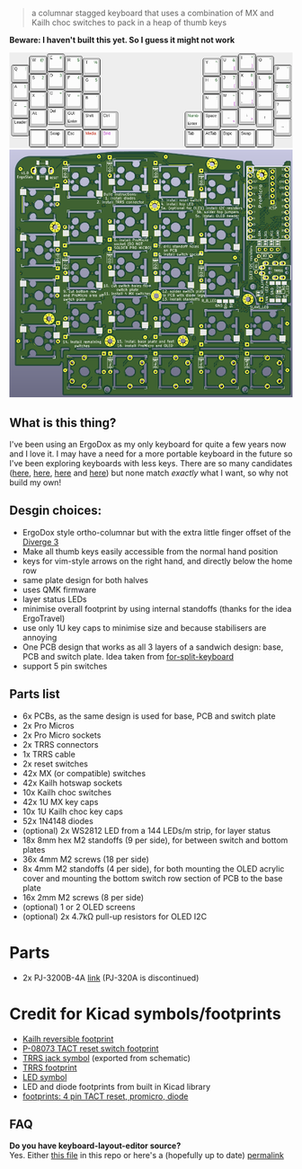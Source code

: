 > a columnar stagged keyboard that uses a combination of MX and Kailh choc
> switches to pack in a heap of thumb keys

**Beware: I haven't built this yet. So I guess it might not work**

![keyboard layout](./layout.png)
![PCB](./render-pcb.png)

## What is this thing?
I've been using an ErgoDox as my only keyboard for quite a few years now and I
love it. I may have a need for a more portable keyboard in the future so I've
been exploring keyboards with less keys. There are so many candidates
([here](https://docs.google.com/spreadsheets/d/19-rTWbp8SCKdZFByPZu3RT8NSF8vVddDe8WL6R6b1qQ/edit?usp=sharing),
[here](https://keebfol.io/), [here](https://golem.hu/boards/) and
[here](https://github.com/diimdeep/awesome-split-keyboards)) but none match
*exactly* what I want, so why not build my own!

## Desgin choices:
  - ErgoDox style ortho-columnar but with the extra little finger offset of the
      [Diverge 3](https://unikeyboard.io/product/diverge-3/)
  - Make all thumb keys easily accessible from the normal hand position
  - keys for vim-style arrows on the right hand, and directly below the home row
  - same plate design for both halves
  - uses QMK firmware
  - layer status LEDs
  - minimise overall footprint by using internal standoffs (thanks for the idea
      ErgoTravel)
  - use only 1U key caps to minimise size and because stabilisers are annoying
  - One PCB design that works as all 3 layers of a sandwich design: base, PCB and
    switch plate. Idea taken from [for-split-keyboard](https://github.com/peej/for-split-keyboard)
  - support 5 pin switches

## Parts list
  - 6x PCBs, as the same design is used for base, PCB and switch plate
  - 2x Pro Micros
  - 2x Pro Micro sockets
  - 2x TRRS connectors
  - 1x TRRS cable
  - 2x reset switches
  - 42x MX (or compatible) switches
  - 42x Kailh hotswap sockets
  - 10x Kailh choc switches
  - 42x 1U MX key caps
  - 10x 1U Kailh choc key caps
  - 52x 1N4148 diodes
  - (optional) 2x WS2812 LED from a 144 LEDs/m strip, for layer status
  - 18x 8mm hex M2 standoffs (9 per side), for between switch and bottom plates
  - 36x 4mm M2 screws (18 per side)
  - 8x 4mm M2 standoffs (4 per side), for both mounting the OLED acrylic cover
      and mounting the bottom switch row section of PCB to the base plate
  - 16x 2mm M2 screws (8 per side)
  - (optional) 1 or 2 OLED screens
  - (optional) 2x 4.7kΩ pull-up resistors for OLED I2C

# Parts
- 2x PJ-3200B-4A [link](https://lcsc.com/product-detail/Audio-Video-Connectors_Korean-Hroparts-Elec-PJ-3200B-4A_C136687.html) (PJ-320A is discontinued)

# Credit for Kicad symbols/footprints
- [Kailh reversible footprint](https://github.com/daprice/keyswitches.pretty/blob/master/Kailh_socket_reversible.kicad_mod)
- [P-08073 TACT reset switch footprint](https://github.com/kata0510/minisplit/tree/master/minisplit-footprint.pretty)
- [TRRS jack symbol](https://github.com/MakotoKurauchi/helix/tree/master/PCB/beta) (exported from schematic)
- [TRRS footprint](https://github.com/keebio/Keebio-Parts.pretty/blob/master/TRRS-PJ-320A-dual.kicad_mod)
- [LED symbol](https://github.com/tmk/kicad_lib_tmk)
- LED and diode footprints from built in Kicad library
- [footprints: 4 pin TACT reset, promicro, diode](https://github.com/jpconstantineau/ErgoTravel/tree/master/Library/footprints.pretty)

## FAQ
**Do you have keyboard-layout-editor source?**\
Yes. Either [this file](./layout.kle) in this repo or here's a (hopefully up to date)
<a href="http://www.keyboard-layout-editor.com/##@@_x:3&t=#000000%0A%0A#115219;&=E%0A%0A#&_x:9.75&t=#000000%0A%0A#115219%0A#9914a6;&=I%0A%0A*%0A%7D;&@_y:-0.875&x:2&t=#000000%0A%0A#115219;&=W%0A%0A/@&_x:1;&=R%0A%0A$&_x:7.75&t=#000000%0A%0A#115219%0A#9914a6;&=U%0A%0A/&%0A%7B&_x:1&t=#000000%0A%0A#115219;&=O%0A%0A';&@_y:-0.875&x:5;&=T%0A%0A%25&_x:5.75;&=Y%0A%0A%5E;&@_y:-0.625&x:1;&=Q%0A%0A!&_x:13.75;&=P%0A%0A%22;&@_y:-0.625&x:3;&=D%0A%0A3&_x:9.75&t=#000000%0A%0A#115219%0A#9914a6;&=K%0A%0A8%0A);&@_y:-0.875&x:2&t=#000000%0A%0A#115219;&=S%0A%0A2&_x:1;&=F%0A%0A4&_x:7.75&t=#000000%0A%0A#115219%0A#9914a6;&=J%0A%0A7%0A(&_x:1&t=#000000%0A%0A#115219;&=L%0A%0A9;&@_y:-0.875&x:5;&=G%0A%0A5&_x:5.75;&=H%0A%0A6;&@_y:-0.625&x:1;&=A%0A%0A1&_x:13.75;&=/:%0A/;%0A0;&@_y:-0.625&x:3&t=#000000%0A#0b458a%0A#115219;&=C%0A%0A+&_x:9.75&t=#000000%0A%0A#115219%0A#9914a6;&=%3C%0A,%0A%0A%5D;&@_y:-0.875&x:2&t=#000000%0A#0b458a%0A#115219;&=X%0A%0A-&_x:1;&=V%0A%0A/=&_x:7.75&t=#000000%0A%0A#115219%0A#9914a6;&=M%0A%0A~%0A%5B&_x:1&t=#000000;&=%3E%0A.;&@_y:-0.875&x:5&t=#000000%0A%0A#115219;&=B%0A%0A%60&_x:5.75;&=N%0A%0A/:;&@_y:-0.625&x:1&t=#000000%0A#0b458a%0A#115219;&=Z%0A%0A/_&_x:13.75&t=#000000;&=?%0A//;&@_y:-0.625&x:3;&=Del&_x:9.75&t=#000000%0A%0A%0A#9914a6;&=%0A%0A%0A%3E%0A%0A%0A%0A%0A%0A%E2%86%93;&@_y:-0.875&x:2&t=#000000;&=Alt&_x:1;&=GUI%0AEnter&_x:7.75&t=#000000%0A%0A%0A#9914a6;&=%0A%0A%0A%3C%0A%0A%0A%0A%0A%0A%E2%86%90&_x:1&t=#000000&a:7;&=%E2%86%91;&@_y:-0.875&x:5&a:4;&=Shift&=Ctrl&_x:3.75&t=#115219;&=Numb%0AEnter&_t=#000000;&=Space;&@_y:-0.625&x:1;&=Leader&_x:13.75&a:7;&=%E2%86%92;&@_y:-0.375&x:2;&=&_a:4;&=Swap&_t=#000000%0A#0b458a;&=Esc&_t=#ab0202;&=Media&_t=#9914a6;&=Brkt&_x:3.75&t=#000000;&=Tab&=AltTab&=Bspc&=Swap&_a:7;&=">permalink</a>
